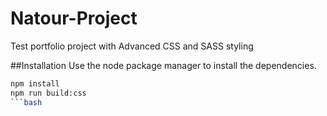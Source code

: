 # Natour-Project
Test portfolio project with Advanced CSS and SASS styling

##Installation
Use the node package manager to install the dependencies.

```bash
npm install
npm run build:css
```bash


